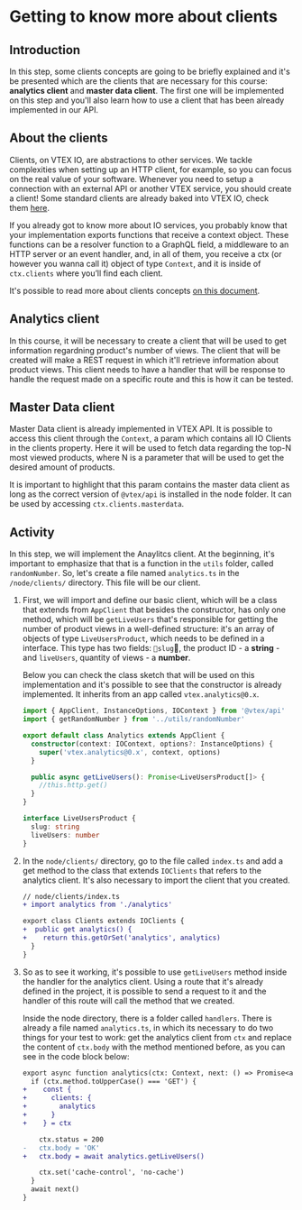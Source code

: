 # Getting to know more about clients

## Introduction
In this step, some clients concepts are going to be briefly explained and it's be presented which are the clients that are necessary for this course: **analytics client** and **master data client**. The first one will be implemented on this step and you'll also learn how to use a client that has been already implemented in our API.

## About the clients
Clients, on VTEX IO, are abstractions to other services. We tackle complexities when setting up an HTTP client, for example, so you can focus on the real value of your software. Whenever you need to setup a connection with an external API or another VTEX service, you should create a client! Some standard clients are already baked into VTEX IO, check them [here](https://github.com/vtex/node-vtex-api/blob/ccf4d8f8d3208007c4bfd558baf979df8d825af8/src/clients/IOClients.ts).

If you already got to know more about IO services, you probably know that your implementation exports functions that receive a context object. These functions can be a resolver function to a GraphQL field, a middleware to an HTTP server or an event handler, and, in all of them, you receive a ctx (or however you wanna call it) object of type `Context`, and it is inside of `ctx.clients` where you’ll find each client.

It's possible to read more about clients concepts [on this document](https://www.notion.so/How-to-use-and-create-Clients-on-VTEX-IO-3598e97a761645e0befdac84a32f339d).

## Analytics client
In this course, it will be necessary to create a client that will be used to get information regardning product's number of views. The client that will be created will make a REST request in which it'll retrieve information about product views. This client needs to have a handler that will be response to handle the request made on a specific route and this is how it can be tested.

## Master Data client

Master Data client is already implemented in VTEX API. It is possible to access this client through the `Context`, a param which contains all IO Clients in the clients property. Here it will be used to fetch data regarding the top-N most viewed products, where N is a parameter that will be used to get the desired amount of products.

It is important to highlight that this param contains the master data client as long as the correct version of `@vtex/api` is installed in the node folder. It can be used by accessing `ctx.clients.masterdata`.


## Activity

In this step, we will implement the Anaylitcs client. At the beginning, it's important to emphasize that that is a function in the `utils` folder, called `randomNumber`. So, let's create a file named `analytics.ts` in the `/node/clients/` directory. This file will be our client.

1. First, we will import and define our basic client, which will be a class that extends from `AppClient` that besides the constructor, has only one method, which will be `getLiveUsers` that's responsible for getting the number of product views in a well-defined structure: it's an array of objects of type `LiveUsersProduct`, which needs to be defined in a interface. This type has two fields: `slug`, the product ID - a **string** - and `liveUsers`, quantity of views - a **number**.

    Below you can check the class sketch that will be used on this implementation and it's possible to see that the constructor is already implemented. It inherits from an app called `vtex.analytics@0.x`.

    ```ts
    import { AppClient, InstanceOptions, IOContext } from '@vtex/api'
    import { getRandomNumber } from '../utils/randomNumber'

    export default class Analytics extends AppClient {
      constructor(context: IOContext, options?: InstanceOptions) {
        super('vtex.analytics@0.x', context, options)
      }

      public async getLiveUsers(): Promise<LiveUsersProduct[]> {
        //this.http.get()
      }
    }

    interface LiveUsersProduct {
      slug: string
      liveUsers: number
    }
    ```

3. In the `node/clients/` directory, go to the file called `index.ts` and add a get method to the class that extends `IOClients` that refers to the analytics client. It's also necessary to import the client that you created.
    ```diff
    // node/clients/index.ts
    + import analytics from './analytics'

    export class Clients extends IOClients {
    +  public get analytics() {
    +    return this.getOrSet('analytics', analytics)
      }
    }
    ```

4. So as to see it working, it's possible to use `getLiveUsers` method inside the handler for the analytics client. Using a route that it's already defined in the project, it is possible to send a request to it and the handler of this route will call the method that we created.

    Inside the node directory, there is a folder called `handlers`. There is already a file named `analytics.ts`, in which its necessary to do two things for your test to work: get the analytics client from `ctx` and replace the content of `ctx.body` with the method mentioned before, as you can see in the code block below:
    ```diff
    export async function analytics(ctx: Context, next: () => Promise<any>) {
      if (ctx.method.toUpperCase() === 'GET') {
    +    const {
    +      clients: {
    +        analytics
    +      }
    +    } = ctx

        ctx.status = 200
    -   ctx.body = 'OK' 
    +   ctx.body = await analytics.getLiveUsers()

        ctx.set('cache-control', 'no-cache')
      }
      await next()
    }
    ```

